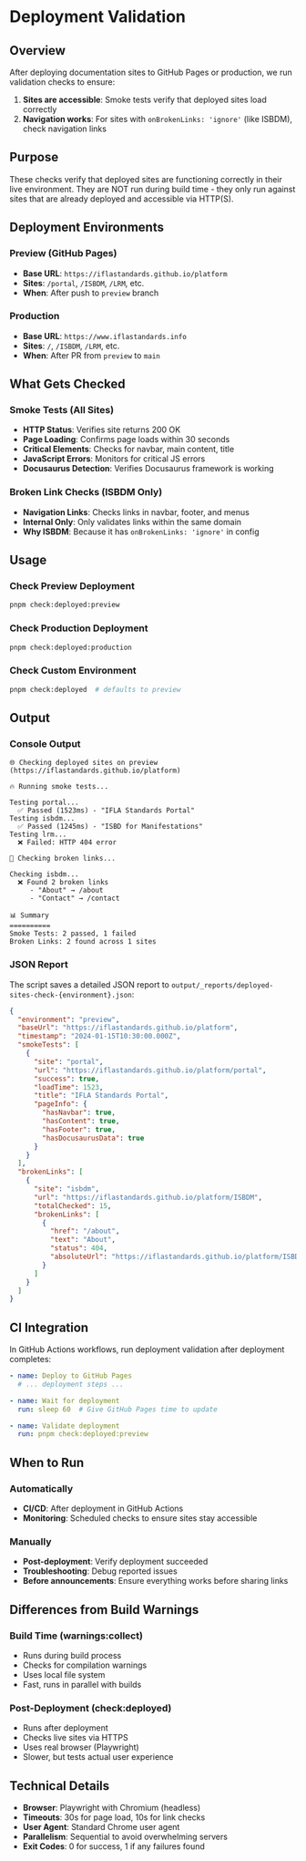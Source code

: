 # Deployment Validation

## Overview

After deploying documentation sites to GitHub Pages or production, we run validation checks to ensure:

1. **Sites are accessible**: Smoke tests verify that deployed sites load correctly
2. **Navigation works**: For sites with `onBrokenLinks: 'ignore'` (like ISBDM), check navigation links

## Purpose

These checks verify that deployed sites are functioning correctly in their live environment. They are NOT run during build time - they only run against sites that are already deployed and accessible via HTTP(S).

## Deployment Environments

### Preview (GitHub Pages)
- **Base URL**: `https://iflastandards.github.io/platform`
- **Sites**: `/portal`, `/ISBDM`, `/LRM`, etc.
- **When**: After push to `preview` branch

### Production
- **Base URL**: `https://www.iflastandards.info`
- **Sites**: `/`, `/ISBDM`, `/LRM`, etc.
- **When**: After PR from `preview` to `main`

## What Gets Checked

### Smoke Tests (All Sites)
- **HTTP Status**: Verifies site returns 200 OK
- **Page Loading**: Confirms page loads within 30 seconds
- **Critical Elements**: Checks for navbar, main content, title
- **JavaScript Errors**: Monitors for critical JS errors
- **Docusaurus Detection**: Verifies Docusaurus framework is working

### Broken Link Checks (ISBDM Only)
- **Navigation Links**: Checks links in navbar, footer, and menus
- **Internal Only**: Only validates links within the same domain
- **Why ISBDM**: Because it has `onBrokenLinks: 'ignore'` in config

## Usage

### Check Preview Deployment
```bash
pnpm check:deployed:preview
```

### Check Production Deployment
```bash
pnpm check:deployed:production
```

### Check Custom Environment
```bash
pnpm check:deployed  # defaults to preview
```

## Output

### Console Output
```
🌐 Checking deployed sites on preview (https://iflastandards.github.io/platform)

🔥 Running smoke tests...

Testing portal...
  ✅ Passed (1523ms) - "IFLA Standards Portal"
Testing isbdm...
  ✅ Passed (1245ms) - "ISBD for Manifestations"
Testing lrm...
  ❌ Failed: HTTP 404 error

🔗 Checking broken links...

Checking isbdm...
  ❌ Found 2 broken links
     - "About" → /about
     - "Contact" → /contact

📊 Summary
==========
Smoke Tests: 2 passed, 1 failed
Broken Links: 2 found across 1 sites
```

### JSON Report
The script saves a detailed JSON report to `output/_reports/deployed-sites-check-{environment}.json`:

```json
{
  "environment": "preview",
  "baseUrl": "https://iflastandards.github.io/platform",
  "timestamp": "2024-01-15T10:30:00.000Z",
  "smokeTests": [
    {
      "site": "portal",
      "url": "https://iflastandards.github.io/platform/portal",
      "success": true,
      "loadTime": 1523,
      "title": "IFLA Standards Portal",
      "pageInfo": {
        "hasNavbar": true,
        "hasContent": true,
        "hasFooter": true,
        "hasDocusaurusData": true
      }
    }
  ],
  "brokenLinks": [
    {
      "site": "isbdm",
      "url": "https://iflastandards.github.io/platform/ISBDM",
      "totalChecked": 15,
      "brokenLinks": [
        {
          "href": "/about",
          "text": "About",
          "status": 404,
          "absoluteUrl": "https://iflastandards.github.io/platform/ISBDM/about"
        }
      ]
    }
  ]
}
```

## CI Integration

In GitHub Actions workflows, run deployment validation after deployment completes:

```yaml
- name: Deploy to GitHub Pages
  # ... deployment steps ...

- name: Wait for deployment
  run: sleep 60  # Give GitHub Pages time to update

- name: Validate deployment
  run: pnpm check:deployed:preview
```

## When to Run

### Automatically
- **CI/CD**: After deployment in GitHub Actions
- **Monitoring**: Scheduled checks to ensure sites stay accessible

### Manually
- **Post-deployment**: Verify deployment succeeded
- **Troubleshooting**: Debug reported issues
- **Before announcements**: Ensure everything works before sharing links

## Differences from Build Warnings

### Build Time (warnings:collect)
- Runs during build process
- Checks for compilation warnings
- Uses local file system
- Fast, runs in parallel with builds

### Post-Deployment (check:deployed)
- Runs after deployment
- Checks live sites via HTTPS
- Uses real browser (Playwright)
- Slower, but tests actual user experience

## Technical Details

- **Browser**: Playwright with Chromium (headless)
- **Timeouts**: 30s for page load, 10s for link checks
- **User Agent**: Standard Chrome user agent
- **Parallelism**: Sequential to avoid overwhelming servers
- **Exit Codes**: 0 for success, 1 if any failures found